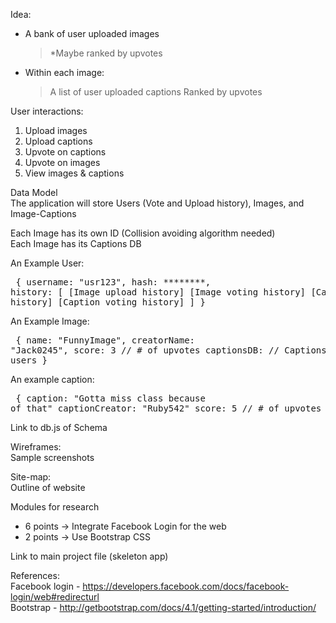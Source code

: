 Idea:
- A bank of user uploaded images
	> *Maybe ranked by upvotes
- Within each image:
	> A list of user uploaded captions
	> Ranked by upvotes

User interactions:
1) Upload images
2) Upload captions
3) Upvote on captions
4) Upvote on images
5) View images & captions

Data Model <br/>
The application will store Users (Vote and Upload history), Images, and Image-Captions

Each Image has its own ID (Collision avoiding algorithm needed) </br>
Each Image has its Captions DB </br>

An Example User: </br> <pre>
{
	username: "usr123",
	hash: ********,
	history: [ [Image upload history] [Image voting history] [Caption upload history] [Caption voting history] ]
} </pre>

An Example Image: </br> <pre>
{
	name: "FunnyImage",
	creatorName: "Jack0245",
	score: 3 // # of upvotes
	captionsDB: // Captions uploaded by users
} </pre>

An example caption: </br> <pre>
{
	caption: "Gotta miss class because of that"
	captionCreator: "Ruby542"
	score: 5 // # of upvotes
} </pre>

Link to db.js of Schema </br>

Wireframes: </br>
Sample screenshots

Site-map: </br>
Outline of website

Modules for research</br>
- 6 points -> Integrate Facebook Login for the web
- 2 points -> Use Bootstrap CSS

Link to main project file (skeleton app) </br>

References: </br>
Facebook login - https://developers.facebook.com/docs/facebook-login/web#redirecturl </br>
Bootstrap - http://getbootstrap.com/docs/4.1/getting-started/introduction/

